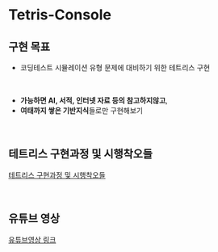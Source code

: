 # Tetris-Console


## 구현 목표
  - 코딩테스트 시뮬레이션 유형 문제에 대비하기 위한 테트리스 구현

<br>

  - **가능하면 AI, 서적, 인터넷 자료 등의 참고하지않고**,
  - **여태까지 쌓은 기반지식**들로만 구현해보기

<br>    

## 테트리스 구현과정 및 시행착오들
[테트리스 구현과정 및 시행착오들](https://wandering-rumba-865.notion.site/28eaba645d3280fd81c2c2897bd0821e?pvs=74)

<br>

## 유튜브 영상
[유튜브영상 링크](https://youtu.be/n61gwaR7NEA)

<br><br>
